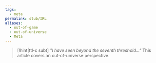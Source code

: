 ```yaml
---
tags:
  - meta
permalink: stub/IRL
aliases:
  - out-of-game
  - out-of-universe
  - Meta
---
```

>[!hint|ttl-c subt] _"I have seen beyond the seventh threshold..."_ This article covers an out-of-universe perspective.
